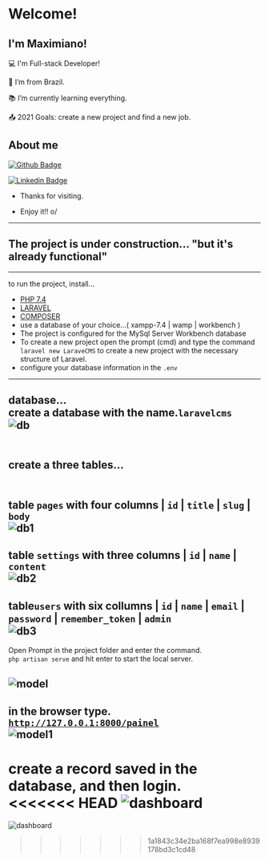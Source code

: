 # Welcome!

 

## I'm Maximiano!

 

:computer: I'm Full-stack Developer!

:house_with_garden: I’m from Brazil.

:books: I’m currently learning everything.

:outbox_tray: 2021 Goals: create a new project and find a new job.

 

## About me

[![Github Badge](https://img.shields.io/badge/-Github-000?style=flat-square&logo=Github&logoColor=white&link=LINK_GIT)](https://github.com/Maximiano3234)

[![Linkedin Badge](https://img.shields.io/badge/-LinkedIn-blue?style=flat-square&logo=Linkedin&logoColor=white&link=LINK_LINKEDIN)](https://www.linkedin.com/in/maximiano-s-ramiro-88825854/)



- Thanks for visiting.

- Enjoy it!! o/

----------------------------------------------------------------------------------
## The project is under construction... "but it's already functional"
----------------------------------------------------------------------------------
to run the project, install... 

- <a href="https://www.php.net/">PHP 7.4</a>
- <a href="https://laravel.com/">LARAVEL</a>
- <a href="https://getcomposer.org/">COMPOSER</a>
- use a database of your choice...( xampp-7.4 | wamp | workbench )
- The project is configured for the MySql Server Workbench database
- To create a new project open the prompt (cmd) and type the command <code>laravel new LaraveCMS</code> to create a new project with the necessary structure of Laravel.
- configure your database information in the <code>.env</code>
----------------------------------------------------------------------------------
database...<br>
create a database with the name.<code>laravelcms</code><br>
![db](https://user-images.githubusercontent.com/77732575/127558766-f8865fac-a2d7-4fdc-a172-28010e56d6a5.PNG)<br><br>
----------------------------------------------------------------------------------
<label>create a three tables...</label><br><br>
----------------------------------------------------------------------------------
table <code>pages</code> with four columns | <code>id</code> | <code>title</code> | <code>slug</code> | <code>body</code><br>
![db1](https://user-images.githubusercontent.com/77732575/127559282-7f295000-6627-4d1f-b4fc-60a63e9362f1.PNG)<br>
----------------------------------------------------------------------------------
table <code>settings</code> with three columns | <code>id</code> | <code>name</code> | <code>content</code><br>
![db2](https://user-images.githubusercontent.com/77732575/127560446-f81e2292-644c-49bd-ad6d-0ef777243b8c.PNG)<br>
----------------------------------------------------------------------------------
table<code>users</code> with six collumns | <code>id</code> | <code>name</code> | <code>email</code> | <code>password</code> | <code>remember_token</code> | <code>admin</code><br>
![db3](https://user-images.githubusercontent.com/77732575/127561524-7842bf9c-6f9c-4864-9229-56ad7d7100a4.PNG)<br>
----------------------------------------------------------------------------------
Open Prompt in the project folder and enter the command.<br>
<code>php artisan serve</code> and hit enter to start the local server.<br>

![model](https://user-images.githubusercontent.com/77732575/127553657-cea83501-3ad2-48bc-9e4c-d98f23416b6c.PNG)<br>
----------------------------------------------------------------------------------
in the browser type.
<code>http://127.0.0.1:8000/painel</code><br>
![model1](https://user-images.githubusercontent.com/77732575/127554480-4bffb57a-7569-4e81-8502-f7215b455082.PNG)<br>
----------------------------------------------------------------------------------
create a record saved in the database, and then login.<br>
<<<<<<< HEAD
![dashboard](https://user-images.githubusercontent.com/77732575/127562436-d3131b2c-e4f1-4e8d-99b7-5798965c7e0b.PNG)<br>
=======
![dashboard](https://user-images.githubusercontent.com/77732575/127562436-d3131b2c-e4f1-4e8d-99b7-5798965c7e0b.PNG)

>>>>>>> 1a1843c34e2ba168f7ea998e8939178bd3c1cd48
